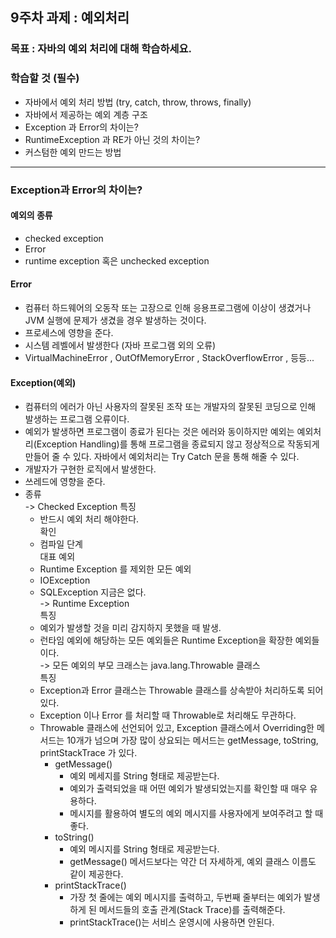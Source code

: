 ## 9주차 과제 : 예외처리   

### 목표 : 자바의 예외 처리에 대해 학습하세요.   

### 학습할 것 (필수)   
* 자바에서 예외 처리 방법 (try, catch, throw, throws, finally)   
* 자바에서 제공하는 예외 계층 구조   
* Exception 과 Error의 차이는?   
* RuntimeException 과 RE가 아닌 것의 차이는?   
* 커스텀한 예외 만드는 방법   

-------------------------

### Exception과 Error의 차이는?   

#### 예외의 종류   
* checked exception   
* Error   
* runtime exception 혹은 unchecked exception   

#### Error   
* 컴퓨터 하드웨어의 오동작 또는 고장으로 인해 응용프로그램에 이상이 생겼거나 JVM 실행에 문제가 생겼을 경우 발생하는 것이다.   
* 프로세스에 영향을 준다.   
* 시스템 레벨에서 발생한다 (자바 프로그램 외의 오류)   
* VirtualMachineError , OutOfMemoryError , StackOverflowError , 등등...   

#### Exception(예외)   
* 컴퓨터의 에러가 아닌 사용자의 잘못된 조작 또는 개발자의 잘못된 코딩으로 인해 발생하는 프로그램 오류이다.   
* 예외가 발생하면 프로그램이 종료가 된다는 것은 에러와 동이하지만 예외는 예외처리(Exception Handling)를 통해 프로그램을 
종료되지 않고 정상적으로 작동되게 만들어 줄 수 있다. 자바에서 예외처리는 Try Catch 문을 통해 해줄 수 있다.   
* 개발자가 구현한 로직에서 발생한다.   
* 쓰레드에 영향을 준다.   
* 종류    
-> Checked Exception 
    특징    
    * 반드시 예외 처리 해야한다.   
    확인   
    * 컴파일 단계   
    대표 예외   
    * Runtime Exception 를 제외한 모든 예외   
    * IOException   
    * SQLException 지금은 없다.   
-> Runtime Exception   
    특징   
    * 예외가 발생할 것을 미리 감지하지 못했을 때 발생.   
    * 런타임 예외에 해당하는 모든 예외들은 Runtime Exception을 확장한 예외들이다.   
-> 모든 예외의 부모 크래스는 java.lang.Throwable 클래스   
    특징   
    * Exception과 Error 클래스는 Throwable 클래스를 상속받아 처리하도록 되어 있다.   
    * Exception 이나 Error 를 처리할 때 Throwable로 처리해도 무관하다.   
    * Throwable 클래스에 선언되어 있고, Exception 클래스에서 Overriding한 메서드는 10개가 넘으며 가장 많이 상요되는 메서드는 getMessage, toString, printStackTrace 가 있다.   
        * getMessage()    
            * 예외 메세지를 String 형태로 제공받는다.   
            * 예외가 출력되었을 때 어떤 예외가 발생되었는지를 확인할 때 매우 유용하다.   
            * 메시지를 활용하여 별도의 예외 메시지를 사용자에게 보여주려고 할 때 좋다.   
        * toString()   
            * 예외 메시지를 String 형태로 제공받는다.   
            * getMessage() 메서드보다는 약간 더 자세하게, 예외 클래스 이름도 같이 제공한다.   
        * printStackTrace()   
            * 가장 첫 줄에는 예외 메시지를 출력하고, 두번째 줄부터는 예외가 발생하게 된 메서드들의 호출 관계(Stack Trace)를 출력해준다.   
            * printStackTrace()는 서비스 운영시에 사용하면 안된다.   
